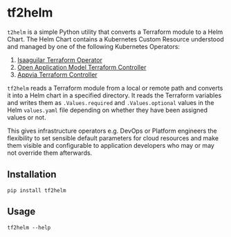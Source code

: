 # tf2helm

`t2helm` is a simple Python utility that converts a Terraform module to a Helm Chart. The Helm Chart contains a Kubernetes Custom Resource understood and managed by one of the following Kubernetes Operators:
1. [Isaaguilar Terraform Operator](https://github.com/isaaguilar/terraform-operator)
2. [Open Application Model Terraform Controller](https://github.com/oam-dev/terraform-controller)
3. [Appvia Terraform Controller](https://github.com/appvia/terraform-controller)

`tf2helm` reads a Terraform module from a local or remote path and converts it into a Helm chart in a specified directory. It reads the Terraform variables and writes them as `.Values.required` and `.Values.optional` values in the Helm `values.yaml` file depending on whether they have been assigned values or not.

This gives infrastructure operators e.g. DevOps or Platform engineers the flexibility to set sensible default parameters for cloud resources and make them visible and configurable to application developers who may or may not override them afterwards.

## Installation

```
pip install tf2helm
```

## Usage

```
tf2helm --help
```
